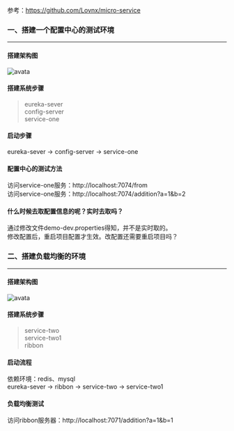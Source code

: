 参考：https://github.com/Lovnx/micro-service

### 一、搭建一个配置中心的测试环境  

---  

#### 搭建架构图
![avata](http://p7240jy2w.bkt.clouddn.com/spring-cloud-demo%E9%85%8D%E7%BD%AE%E4%B8%AD%E5%BF%83%E6%9E%B6%E6%9E%84%E5%9B%BE.png)

#### 搭建系统步骤
> eureka-sever  
> config-server  
> service-one  

#### 启动步骤
eureka-sever -> config-server -> service-one

#### 配置中心的测试方法  
访问service-one服务：http://localhost:7074/from   
访问service-one服务：http://localhost:7074/addition?a=1&b=2

#### 什么时候去取配置信息的呢？实时去取吗？  
通过修改文件demo-dev.properties得知，并不是实时取的。  
修改配置后，重启项目配置才生效。改配置还需要重启项目吗？

### 二、搭建负载均衡的环境  

---  

#### 搭建架构图
![avata](http://p7240jy2w.bkt.clouddn.com/spring-cloud-demo%E8%B4%9F%E8%BD%BD%E5%9D%87%E8%A1%A1%E6%9E%B6%E6%9E%84%E5%9B%BE.png)
#### 搭建系统步骤
> service-two  
> service-two1  
> ribbon  

#### 启动流程
依赖环境：redis、mysql  
eureka-sever -> ribbon -> service-two -> service-two1  

#### 负载均衡测试
访问ribbon服务器：http://localhost:7071/addition?a=1&b=1  


